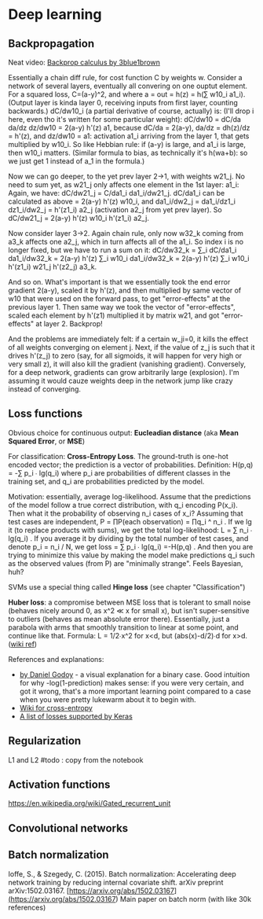 # Deep learning

## Backpropagation
Neat video: [Backprop calculus by 3blue1brown](https://www.youtube.com/watch?v=tIeHLnjs5U8&list=PLZHQObOWTQDNU6R1_67000Dx_ZCJB-3pi&index=4)

Essentially a chain diff rule, for cost function C by weights w.
Consider a network of several layers, eventually all convering on one ouptut element.
For a squared loss, C=(a-y)^2, and where a = out = h(z) = h(∑ w10_i a1_i).
(Output layer is kinda layer 0, receiving inputs from first layer, counting backwards.)
dC/dw10_i (a partial derivative of course, actually) is: (I'll drop i here, even tho it's written for some particular weight):
dC/dw10 = dC/da da/dz dz/dw10 = 2(a-y) h'(z) a1,
because dC/da = 2(a-y),
da/dz = dh(z)/dz = h'(z), and
dz/dw10 = a1: activation a1_i arriving from the layer 1, that gets multiplied by w10_i.
So like Hebbian rule: if (a-y) is large, and a1_i is large, then w10_i matters.
(Similar formula to bias, as technically it's h(wa+b): so we just get 1 instead of a_1 in the formula.)

Now we can go deeper, to the yet prev layer 2->1, with weights w21_j.
No need to sum yet, as w21_j only affects one element in the 1st layer: a1_i:
Again, we have:
dC/dw21_j = C/da1_i da1_i/dw21_j.
dC/da1_i can be calculated as above = 2(a-y) h'(z) w10_i,
and da1_i/dw2_j = da1_i/dz1_i dz1_i/dw2_j = h'(z1_i) a2_j (activation a2_j from yet prev layer).
So dC/dw21_j = 2(a-y) h'(z) w10_i h'(z1_i) a2_j.

Now consider layer 3->2. Again chain rule, only now w32_k coming from a3_k affects one a2_j, 
which in turn affects all of the a1_i. So index i is no longer fixed, but we have to run a sum on  it:
dC/dw32_k = ∑_i dC/da1_i da1_i/dw32_k = 
2(a-y) h'(z) ∑_i w10_i da1_i/dw32_k = 
2(a-y) h'(z) ∑_i w10_i h'(z1_i) w21_j h'(z2_j) a3_k.

And so on. What's important is that we essentially took the end error gradient 2(a-y), scaled it by h'(z), and then multiplied by same vector of  w10 that were used on the forward pass, to get "error-effects" at the previous layer 1. Then same way we took the vector of "error-effects", scaled each element by h'(z1) multiplied it by matrix w21, and got "error-effects" at layer 2. Backprop!

And the problems are immediately felt: if a certain w_ji=0, it kills the effect of all weights converging on element j. Next, if the value of z_j is such that it drives h'(z_j) to zero (say, for all sigmoids, it will happen for very high or very small z), it will also kill the gradient (vanishing gradient). Conversely, for a deep network, gradients can grow arbitrarily large (explosion). I'm assuming it would cauze weights deep in the network jump like crazy instead of converging.

## Loss functions

Obvious choice for continuous output: **Eucleadian distance** (aka **Mean Squared Error**, or **MSE**)

For classification: **Cross-Entropy Loss**. The ground-truth is one-hot encoded vector; the prediction is a vector of probabilities. Definition: H(p,q) = -∑ p_i ∙ lg(q_i) where p_i are probabilities of different classes in the training set, and q_i are probabilities predicted by the model.

Motivation: essentially, average log-likelihood. Assume that the predictions of the model follow a true correct distribution, with q_i encoding P(x_i). Then what it the probability of observing n_i cases of x_i? Assuming that test cases are independent, P = ∏P(each observation) = ∏q_i ^ n_i . If we lg it (to replace products with sums), we get the total log-likelihood: L = ∑ n_i ∙ lg(q_i) . If you average it by dividing by the total number of test cases, and denote p_i = n_i / N, we get loss = ∑ p_i ∙ lg(q_i) =-H(p,q) . And then you are trying to minimize this value by making the model make predictions q_i such as the observed values (from P) are "minimally strange". Feels Bayesian, huh?

SVMs use a special thing called **Hinge loss** (see chapter "Classification")

**Huber loss**: a compromise between MSE loss that is tolerant to small noise (behaves nicely around 0, as x^2 ≪ x for small x), but isn't super-sensitive to outliers (behaves as mean absolute error there). Essentially, just a parabola with arms that smoothly transition to linear at some point, and continue like that. Formula: L = 1/2∙x^2 for x<d, but (abs(x)-d/2)∙d for x>d. ([wiki ref](https://en.wikipedia.org/wiki/Huber_loss))

References and explanations:
* [by Daniel Godoy](https://towardsdatascience.com/understanding-binary-cross-entropy-log-loss-a-visual-explanation-a3ac6025181a) - a visual explanation for a binary case. Good intuition for why -log(1-prediction) makes sense: if you were very certain, and got it wrong, that's a more important learning point compared to a case when you were pretty lukewarm about it to begin with.
* [Wiki for cross-entropy](https://en.wikipedia.org/wiki/Cross_entropy)
* [A list of losses supported by Keras](https://keras.io/losses/)

## Regularization

L1 and L2 #todo : copy from the notebook

## Activation functions

https://en.wikipedia.org/wiki/Gated_recurrent_unit

## Convolutional networks

## Batch normalization

Ioffe, S., & Szegedy, C. (2015). Batch normalization: Accelerating deep network training by reducing internal covariate shift. arXiv preprint arXiv:1502.03167.
[https://arxiv.org/abs/1502.03167](<https://arxiv.org/abs/1502.03167>)
Main paper on batch norm (with like 30k references)